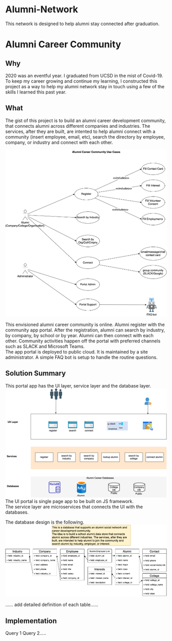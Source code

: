# Alumni-Network
This network is designed to help alumni stay connected after graduation. 

# Alumni Career Community

## Why

2020 was an eventful year. I graduated from UCSD in the mist of Covid-19. To keep my career growing and continue my learning, I constructed this project as a way to help my alumni network stay in touch using a few of the skills I learned this past year. 


## What

The gist of this project is to build an alumni career development community, that connects alumni across different companies and industries. The services, after they are built, are intented to help alumni connect with a community (insert employee, email, etc), search the directory by employee, company, or industry and connect with each other.

<!--Alumni Career Community (./Alumni%20Project-Context%20diagrams.png) -->

![Alumni Career Community Use Cases](Alumni%20Project-Use%20Cases.png)

This envisioned alumni career community is online.  Alumni register with the community app portal. After the registration, alumni can search by industry, by company, by school or by year.  Alumni can then connect with each other. Community activities happen off the portal with preferred channels such as SLACK and Microsoft Teams.  
The app portal is deployed to public cloud. It is maintained by a site administrator. A simple FAQ bot is setup to handle the routine questions.  

## Solution Summary
This portal app has the UI layer, service layer and the database layer.  
![Alumni Career Community Context](Alumni%20Project.png)
The UI portal is single page app to be built on JS framework.  
The service layer are microservices that connects the UI with the databases. 

The database design is the following. 
![Alumni Career Community Database](Alumni%20Project-data%20modeling.png)

......  add detailed definition of each table......

## Implementation
Query 1
Query 2.....
